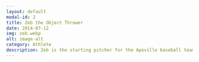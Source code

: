 ```yaml
---
layout: default
modal-id: 2
title: Zeb the Object Thrower
date: 2014-07-12
img: zeb.webp
alt: image-alt
category: Athlete
description: Zeb is the starting pitcher for the Apeville baseball team. Watch out for his fastball.
---
```

